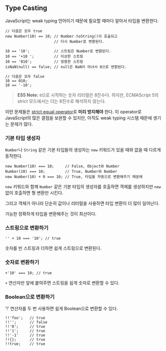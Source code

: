 ## Type Casting

JavaScript는 weak typing 언어이기 때문에 필요할 때마다 알아서 타입을 변환한다.

    // 다음은 모두 true
    new Number(10) == 10; // Number.toString()이 호출되고 
                          // 다시 Number로 변환된다.

    10 == '10';           // 스트링은 Number로 변환된다.
    10 == '+10 ';         // 이상한 스트링
    10 == '010';          // 엉뚱한 스트링
    isNaN(null) == false; // null은 NaN이 아녀서 0으로 변환된다.

    // 다음은 모두 false
    10 == 010;
    10 == '-10';

> **ES5 Note:** `0`으로 시작하는 숫자 리터럴은 8진수다. 하지만, ECMAScript 5의 strict 모드에서는 더는 8진수로 해석하지 않는다.

이런 문제들은 [strict equal operator](#types.equality)로 **미리 방지해야** 한다. 이 operator로 JavaScript의 많은 결점을 보완할 수 있지만, 아직도 weak typing 시스템 때문에 생기는 문제가 많다.

### 기본 타입 생성자

`Number`나 `String` 같은 기본 타입들의 생성자는 `new` 키워드가 있을 때와 없을 때 다르게 동작한다.

    new Number(10) === 10;     // False, Object와 Number
    Number(10) === 10;         // True, Number와 Number
    new Number(10) + 0 === 10; // True, 타입을 자동으로 변환해주기 때문에 

`new` 키워드와 함께 `Number` 같은 기본 타입의 생성자를 호출하면 객체를 생성하지만 `new` 없이 호출하면 형 변환만 시킨다.

그리고 객체가 아니라 단순히 값이나 리터럴을 사용하면 타입 변환이 더 많이 일어난다.

가능한 정확하게 타입을 변환해주는 것이 최선이다.

### 스트링으로 변환하기

    '' + 10 === '10'; // true

숫자를 빈 스트링과 더하면 쉽게 스트링으로 변환된다.

### 숫자로 변환하기

    +'10' === 10; // true

`+` 연산자만 앞에 붙여주면 스트링을 쉽게 숫자로 변환할 수 있다.

### Boolean으로 변환하기

'!' 연산자를 두 번 사용하면 쉽게 Boolean으로 변환할 수 있다.

    !!'foo';   // true
    !!'';      // false
    !!'0';     // true
    !!'1';     // true
    !!'-1'     // true
    !!{};      // true
    !!true;    // true
